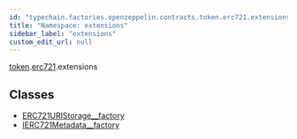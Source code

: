 ```yaml
---
id: "typechain.factories.openzeppelin.contracts.token.erc721.extensions"
title: "Namespace: extensions"
sidebar_label: "extensions"
custom_edit_url: null
---
```


[token](typechain.factories.openzeppelin.contracts.token.md).[erc721](typechain.factories.openzeppelin.contracts.token.erc721.md).extensions

## Classes

- [ERC721URIStorage\_\_factory](../classes/typechain.factories.openzeppelin.contracts.token.erc721.extensions.ERC721URIStorage__factory.md)
- [IERC721Metadata\_\_factory](../classes/typechain.factories.openzeppelin.contracts.token.erc721.extensions.IERC721Metadata__factory.md)
